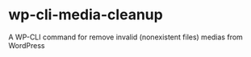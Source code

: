 # wp-cli-media-cleanup
A WP-CLI command for remove invalid (nonexistent files) medias from WordPress
